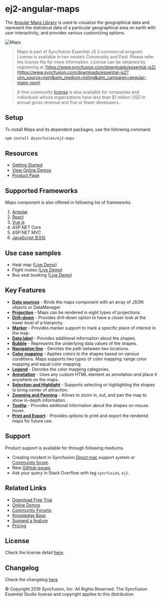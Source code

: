 # ej2-angular-maps

The [Angular Maps Library](https://www.syncfusion.com/angular-components/angular-maps?utm_source=npm&utm_medium=listing&utm_campaign=angular-maps-npm) is used to visualize the geographical data and represent the statistical data of a particular geographical area on earth with user interactivity, and provides various customizing options. 

![Maps](https://ej2.syncfusion.com/products/images/maps/readme.gif)

> Maps is part of Syncfusion Essential JS 2 commercial program. License is available in two models Community and Paid. Please refer the license file for more information. License can be obtained by registering at [https://www.syncfusion.com/downloads/essential-js2](https://www.syncfusion.com/downloads/essential-js2?utm_source=npm&utm_medium=listing&utm_campaign=angular-maps-npm)

>A free community [license](https://www.syncfusion.com/products/communitylicense?utm_source=npm&utm_medium=listing&utm_campaign=angular-maps-npm) is also available for companies and individuals whose organizations have less than $1 million USD in annual gross revenue and five or fewer developers..

## Setup

To install Maps and its dependent packages, use the following command

```sh
npm install @syncfusion/ej2-maps
```

## Resources

* [Getting Started](https://ej2.syncfusion.com/angular/documentation/maps/getting-started.html?utm_source=npm&utm_medium=listing&utm_campaign=angular-maps-npm)
* [View Online Demos](https://ej2.syncfusion.com/angular/demos/#/material/maps/default?utm_source=npm&utm_medium=listing&utm_campaign=angular-maps-npm)
* [Product Page](https://www.syncfusion.com/angular-components/angular-maps?utm_source=npm&utm_medium=listing&utm_campaign=angular-maps-npm)

## Supported Frameworks

Maps component is also offered in following list of frameworks.

1. [Angular](https://www.npmjs.com/package/@syncfusion/ej2-ng-maps?utm_source=npm&utm_medium=listing&utm_campaign=angular-maps-npm)
2. [React](https://www.npmjs.com/package/@syncfusion/ej2-react-maps?utm_source=npm&utm_medium=listing&utm_campaign=angular-maps-npm)
3. [Vue.js](https://www.npmjs.com/package/@syncfusion/ej2-vue-maps?utm_source=npm&utm_medium=listing&utm_campaign=angular-maps-npm)
4. ASP.NET Core
5. ASP.NET MVC
6. [JavaScript (ES5)](https://www.syncfusion.com/javascript-ui-controls/js-maps?utm_source=npm&utm_medium=listing&utm_campaign=angular-maps-npm)

## Use case samples

* Heat map ([Live Demo](https://ej2.syncfusion.com/angular/demos/#/material/maps/heatmap?utm_source=npm&utm_medium=listing&utm_campaign=angular-maps-npm))
* Flight routes ([Live Demo](https://ej2.syncfusion.com/angular/demos/#/material/maps/curvedlines?utm_source=npm&utm_medium=listing&utm_campaign=angular-maps-npm))
* Bus seat booking ([Live Demo](https://ej2.syncfusion.com/angular/demos/#/material/maps/seatSelection?utm_source=npm&utm_medium=listing&utm_campaign=angular-maps-npm))

## Key Features

* [**Data sources**](https://ej2.syncfusion.com/angular/demos/#/material/maps/default?utm_source=npm&utm_medium=listing&utm_campaign=angular-maps-npm) - Binds the maps component with an array of JSON objects or DataManager.
* [**Projection**](https://ej2.syncfusion.com/angular/demos/#/material/maps/projection?utm_source=npm&utm_medium=listing&utm_campaign=angular-maps-npm) - Maps can be rendered in eight types of projections.
* [**Drill-down**](https://ej2.syncfusion.com/angular/demos/#/material/maps/drilldown?utm_source=npm&utm_medium=listing&utm_campaign=angular-maps-npm) - Provides drill-down option to have a closer look at the lower level of a hierarchy.
* [**Marker**](https://ej2.syncfusion.com/angular/demos/#/material/maps/marker?utm_source=npm&utm_medium=listing&utm_campaign=angular-maps-npm) - Provides marker support to mark a specific place of interest in the map.
* [**Data label**](https://ej2.syncfusion.com/angular/demos/#/material/maps/labels?utm_source=npm&utm_medium=listing&utm_campaign=angular-maps-npm) - Provides additional information about the shapes.
* [**Bubble**](https://ej2.syncfusion.com/angular/demos/#/material/maps/bubble?utm_source=npm&utm_medium=listing&utm_campaign=angular-maps-npm) - Represents the underlying data values of the shapes.
* [**Navigation line**](https://ej2.syncfusion.com/angular/demos/#/material/maps/navigationLines?utm_source=npm&utm_medium=listing&utm_campaign=angular-maps-npm) - Denotes the path between two locations.
* [**Color mapping**](https://ej2.syncfusion.com/angular/demos/#/material/maps/labels?utm_source=npm&utm_medium=listing&utm_campaign=angular-maps-npm) - Applies colors to the shapes based on various conditions. Maps supports two types of color mapping: range color mapping and equal color mapping.
* [**Legend**](https://ej2.syncfusion.com/angular/demos/#/material/maps/legend?utm_source=npm&utm_medium=listing&utm_campaign=angular-maps-npm) - Denotes the color mapping categories.
* [**Annotation**](https://ej2.syncfusion.com/angular/demos/#/material/maps/annotation?utm_source=npm&utm_medium=listing&utm_campaign=angular-maps-npm) - Uses any custom HTML element as annotation and place it anywhere on the maps.
* [**Selection and Highlight**](https://ej2.syncfusion.com/angular/demos/#/material/maps/selection?utm_source=npm&utm_medium=listing&utm_campaign=angular-maps-npm) - Supports selecting or highlighting the shapes to bring center of attraction.
* [**Zooming and Panning**](https://ej2.syncfusion.com/angular/demos/#/material/maps/zooming?utm_source=npm&utm_medium=listing&utm_campaign=angular-maps-npm) - Allows to zoom in, out, and pan the map to show in-depth information.
* [**Tooltip**](https://ej2.syncfusion.com/angular/demos/#/material/maps/tooltip?utm_source=npm&utm_medium=listing&utm_campaign=angular-maps-npm) - Provides additonal information about the shapes on mouse hover.
* [**Print and Export**](https://ej2.syncfusion.com/angular/demos/#/material/maps/print?utm_source=npm&utm_medium=listing&utm_campaign=angular-maps-npm) - Provides options to print and export the rendered maps for future use.

## Support

Product support is available for through following mediums.

* Creating incident in Syncfusion [Direct-trac](https://www.syncfusion.com/support/directtrac/incidents?utm_source=npm&utm_medium=listing&utm_campaign=angular-maps-npm) support system or [Community forum](https://www.syncfusion.com/forums/essential-js2?utm_source=npm&utm_medium=listing&utm_campaign=angular-maps-npm).
* New [GitHub issues](https://github.com/syncfusion/ej2-angular-ui-components/issues?utm_source=npm&utm_medium=listing&utm_campaign=angular-maps-npm).
* Ask your query in Stack Overflow with tag `syncfusion`, `ej2`.

## Related Links

* [Download Free Trial](https://www.syncfusion.com/downloads?utm_source=npm&utm_medium=listing&utm_campaign=angular-maps-npm)
* [Online Demos](https://ej2.syncfusion.com/angular/demos/?utm_source=npm&utm_medium=listing&utm_campaign=angular-maps-npm)
* [Community Forums](https://www.syncfusion.com/forums/?utm_source=npm&utm_medium=listing&utm_campaign=angular-maps-npm)
* [Knowledge Base](https://www.syncfusion.com/kb/essential-js2?utm_source=npm&utm_medium=listing&utm_campaign=angular-maps-npm)
* [Suggest a feature](https://www.syncfusion.com/feedback/angular?utm_source=npm&utm_medium=listing&utm_campaign=angular-maps-npm)
* [Pricing](https://www.syncfusion.com/sales/products/angular?utm_source=npm&utm_medium=listing&utm_campaign=angular-maps-npm)

## License

Check the license detail [here](https://github.com/syncfusion/ej2-angular-ui-components/blob/master/LICENSE??utm_source=npm&utm_medium=listing&utm_campaign=angular-maps-npm).

## Changelog

Check the changelog [here](https://github.com/syncfusion/ej2-angular-ui-components/blob/master/components/maps/CHANGELOG.md?utm_source=npm&utm_medium=listing&utm_campaign=angular-maps-npm)

© Copyright 2019 Syncfusion, Inc. All Rights Reserved. The Syncfusion Essential Studio license and copyright applies to this distribution.